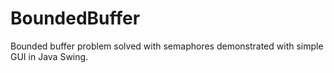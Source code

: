 # BoundedBuffer
Bounded buffer problem solved with semaphores demonstrated with simple GUI in Java Swing.
